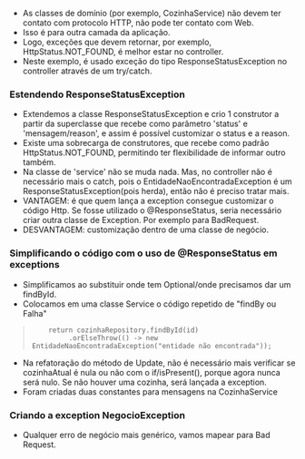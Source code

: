 * As classes de domínio (por exemplo, CozinhaService) não devem ter contato com protocolo HTTP, não pode ter contato com Web.
* Isso é para outra camada da aplicação.
* Logo, exceções que devem retornar, por exemplo, HttpStatus.NOT_FOUND, é melhor estar no controller. 
* Neste exemplo, é usado exceção do tipo ResponseStatusException no controller através de um try/catch.

### Estendendo ResponseStatusException
* Extendemos a classe ResponseStatusException e crio 1 construtor a partir da superclasse que recebe como parâmetro 'status' e 'mensagem/reason', e assim é possível customizar o status e a reason. 
* Existe uma sobrecarga de construtores, que recebe como padrão HttpStatus.NOT_FOUND, permitindo ter flexibilidade de informar outro também.
* Na classe de 'service' não se muda nada. Mas, no controller não é necessário mais o catch, pois o EntidadeNaoEncontradaException é um ResponseStatusException(pois herda), então não é preciso tratar mais.
* VANTAGEM: é que quem lança a exception consegue customizar o código Http. Se fosse utilizado o @ResponseStatus, seria necessário criar outra classe de Exception. Por exemplo para BadRequest.
* DESVANTAGEM: customização dentro de uma classe de negócio.


### Simplificando o código com o uso de @ResponseStatus em exceptions
* Simplificamos ao substituir onde tem Optional/onde precisamos dar um findById.
* Colocamos em uma classe Service o código repetido de "findBy ou Falha"
>         return cozinhaRepository.findById(id)
>              .orElseThrow(() -> new EntidadeNaoEncontradaException("entidade não encontrada"));
* Na refatoração do método de Update, não é necessário mais verificar se cozinhaAtual é nula ou não com o if/isPresent(), porque agora nunca será nulo. Se não houver uma cozinha, será lançada a exception.
* Foram criadas duas constantes para mensagens na CozinhaService


### Criando a exception NegocioException
* Qualquer erro de negócio mais genérico, vamos mapear para Bad Request.